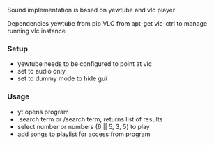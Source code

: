 Sound implementation is based on yewtube and vlc player

Dependencies
yewtube from pip
VLC from apt-get 
vlc-ctrl to manage running vlc instance


### Setup
- yewtube needs to be configured to point at vlc 
- set to audio only
- set to dummy mode to hide gui

### Usage
- yt opens program
- .search term or /search term, returns list of results
- select number or numbers (6 || 5, 3, 5) to play
- add songs to playlist for access from program

